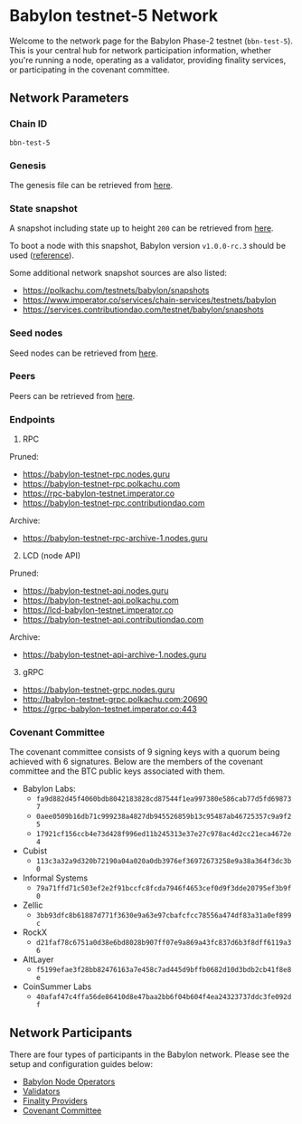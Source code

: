 # Babylon testnet-5 Network

Welcome to the network page for the Babylon Phase-2 testnet (`bbn-test-5`).
This is your central hub 
for network participation information, whether you're running a node, 
operating as a validator, providing finality services, or participating 
in the covenant committee.

## Network Parameters

### Chain ID

`bbn-test-5`

### Genesis

The genesis file can be retrieved from [here](./network-artifacts/genesis.json).

### State snapshot

A snapshot including state up to height `200` can be retrieved from
[here](./network-artifacts/bbn-test-5.tar.gz).

To boot a node with this snapshot, Babylon version `v1.0.0-rc.3` should be used
([reference](https://github.com/babylonlabs-io/babylon/releases/tag/v1.0.0-rc.3)).

Some additional network snapshot sources are also listed:

- https://polkachu.com/testnets/babylon/snapshots
- https://www.imperator.co/services/chain-services/testnets/babylon
- https://services.contributiondao.com/testnet/babylon/snapshots

### Seed nodes

Seed nodes can be retrieved from [here](./seeds.txt).

### Peers

Peers can be retrieved from [here](./peers.txt).

### Endpoints

1. RPC


Pruned:
- https://babylon-testnet-rpc.nodes.guru
- https://babylon-testnet-rpc.polkachu.com
- https://rpc-babylon-testnet.imperator.co
- https://babylon-testnet-rpc.contributiondao.com

Archive:
- https://babylon-testnet-rpc-archive-1.nodes.guru

2. LCD (node API)

Pruned:
- https://babylon-testnet-api.nodes.guru
- https://babylon-testnet-api.polkachu.com
- https://lcd-babylon-testnet.imperator.co
- https://babylon-testnet-api.contributiondao.com

Archive:
- https://babylon-testnet-api-archive-1.nodes.guru

3. gRPC

- https://babylon-testnet-grpc.nodes.guru
- http://babylon-testnet-grpc.polkachu.com:20690
- https://grpc-babylon-testnet.imperator.co:443

### Covenant Committee

The covenant committee consists of 9 signing keys with a quorum being achieved
with 6 signatures. Below are the members of the covenant committee and the
BTC public keys associated with them.

* Babylon Labs:
  * `fa9d882d45f4060bdb8042183828cd87544f1ea997380e586cab77d5fd698737`
  * `0aee0509b16db71c999238a4827db945526859b13c95487ab46725357c9a9f25`
  * `17921cf156ccb4e73d428f996ed11b245313e37e27c978ac4d2cc21eca4672e4`
* Cubist
  * `113c3a32a9d320b72190a04a020a0db3976ef36972673258e9a38a364f3dc3b0`
* Informal Systems
  * `79a71ffd71c503ef2e2f91bccfc8fcda7946f4653cef0d9f3dde20795ef3b9f0`
* Zellic
  * `3bb93dfc8b61887d771f3630e9a63e97cbafcfcc78556a474df83a31a0ef899c`
* RockX
  * `d21faf78c6751a0d38e6bd8028b907ff07e9a869a43fc837d6b3f8dff6119a36`
* AltLayer
  * `f5199efae3f28bb82476163a7e458c7ad445d9bffb0682d10d3bdb2cb41f8e8e`
* CoinSummer Labs
  * `40afaf47c4ffa56de86410d8e47baa2bb6f04b604f4ea24323737ddc3fe092df`

## Network Participants

There are four types of participants in the Babylon network.
Please see the setup and configuration guides below:

- [Babylon Node Operators](babylon-node/README.md)
- [Validators](babylon-validators/README.md)
- [Finality Providers](https://github.com/babylonlabs-io/finality-provider/blob/main/README.md)
- [Covenant Committee](https://github.com/babylonlabs-io/covenant-emulator/blob/main/README.md)
